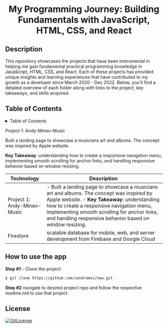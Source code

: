 <!-- PROJECT TITLE -->
  <h1 align="center">My Programming Journey: Building Fundamentals with JavaScript, HTML, CSS, and React</h1>

## Description

This repository showcases the projects that have been instrumental in helping me gain fundamental practical programming knowledge in JavaScript, HTML, CSS, and React. Each of these projects has provided unique insights and learning experiences that have contributed to my growth as a developer since March 2020 - Dec 2022. Below, you'll find a detailed overview of each folder along with links to the project, key takeaways, and skills acquired.

## Table of Contents

<details>
<summary>Table of Contents</summary>

- [Andy-Mineo-Music](#application-description)
- [Berlin-Through Your Eyes](#table-of-contents)
- [Project Demo](#demo)
- [Screenshots](#screenshots)
- [Technology Stack](#technology-stack)
- [Features](#features)
- [How to use the app](#how-to-use-the-app)
- [License](#license)

</details>

Project 1: Andy-Mineo-Music

Built a landing page to showcase a musicians art and albums. The concept was inspired by Apple website.

**Key Takeaway**: understanding how to create a responsive navigation menu, implementing smooth scrolling for anchor links, and handling responsive behavior based on window resizing.


| Technology | Description                                                                           |
| ---------- | ------------------------------------------------------------------------------------- |
| Project 1: Andy-Mineo-Music   | -  Built a landing page to showcase a musicians art and albums. The concept was inspired by Apple website. -  **Key Takeaway**: understanding how to create a responsive navigation menu, implementing smooth scrolling for anchor links, and handling responsive behavior based on window resizing.                                             |
| Firestore       | scalable database for mobile, web, and server development from Firebase and Google Cloud                                                 |
## How to use the app

**Step #1** - Clone the project

```bash
$ git clone https://github.com/sandramsc/new.git
```

**Step #2**
navigate to desired project repo and follow the respective readme.md to use that project

## License

[![GitLicense](https://img.shields.io/badge/License-Apache-yellow.svg)](hhttps://github.com/sandramsc/new/blob/main/LICENSE)
